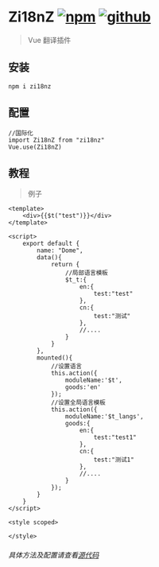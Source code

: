 # Zi18nZ [![npm](https://img.shields.io/badge/npm-Install-zys8119.svg?colorB=cb3837&style=flat-square)](https://www.npmjs.com/package/zi18nz)  [![github](https://img.shields.io/badge/github-<Code>-zys8119.svg?colorB=000000&style=flat-square)](https://github.com/zys8119/Zi18nZ)

>Vue 翻译插件

## 安装

```angular2html
npm i zi18nz
```
## 配置

```angular2html
//国际化
import Zi18nZ from "zi18nz"
Vue.use(Zi18nZ)
```

## 教程

>例子
```vue
<template>
    <div>{{$t("test")}}</div>
</template>

<script>
    export default {
        name: "Dome",
        data(){
            return {
                //局部语言模板
                $t_t:{
                    en:{
                        test:"test"
                    },
                    cn:{
                        test:"测试"
                    },
                    //....
                }
            }
        },
        mounted(){
            //设置语言
            this.action({
                moduleName:'$t',
                goods:'en'
            });
            //设置全局语言模板
            this.action({
                moduleName:'$t_langs',
                goods:{
                    en:{
                        test:"test1"
                    },
                    cn:{
                        test:"测试1"
                    },
                    //....
                }
            });
        }
    }
</script>

<style scoped>

</style>
```

###### 具体方法及配置请查看[源代码](https://github.com/zys8119/Zi18nZ/blob/master/index.js)
